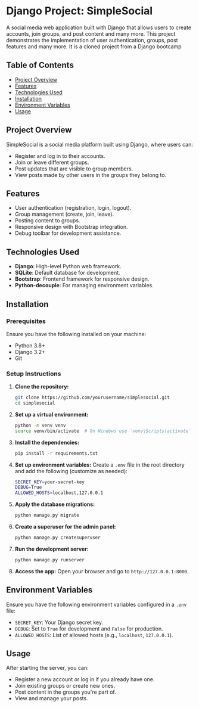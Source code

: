 # Django Project: SimpleSocial

A social media web application built with Django that allows users to create accounts, join groups, and post content and many more. This project demonstrates the implementation of user authentication, groups, post features and many more. It is a cloned project from a Django bootcamp 

## Table of Contents
- [Project Overview](#project-overview)
- [Features](#features)
- [Technologies Used](#technologies-used)
- [Installation](#installation)
- [Environment Variables](#environment-variables)
- [Usage](#usage)

## Project Overview
SimpleSocial is a social media platform built using Django, where users can:
- Register and log in to their accounts.
- Join or leave different groups.
- Post updates that are visible to group members.
- View posts made by other users in the groups they belong to.

## Features
- User authentication (registration, login, logout).
- Group management (create, join, leave).
- Posting content to groups.
- Responsive design with Bootstrap integration.
- Debug toolbar for development assistance.

## Technologies Used
- **Django**: High-level Python web framework.
- **SQLite**: Default database for development.
- **Bootstrap**: Frontend framework for responsive design.
- **Python-decouple**: For managing environment variables.

## Installation

### Prerequisites
Ensure you have the following installed on your machine:
- Python 3.8+
- Django 3.2+
- Git

### Setup Instructions

1. **Clone the repository:**
   ```bash
   git clone https://github.com/yourusername/simplesocial.git
   cd simplesocial
   ```

2. **Set up a virtual environment:**
   ```bash
   python -m venv venv
   source venv/bin/activate  # On Windows use `venv\Scripts\activate`
   ```

3. **Install the dependencies:**
   ```bash
   pip install -r requirements.txt
   ```

4. **Set up environment variables:**
   Create a `.env` file in the root directory and add the following (customize as needed):

   ```bash
   SECRET_KEY=your-secret-key
   DEBUG=True
   ALLOWED_HOSTS=localhost,127.0.0.1
   ```

5. **Apply the database migrations:**
   ```bash
   python manage.py migrate
   ```

6. **Create a superuser for the admin panel:**
   ```bash
   python manage.py createsuperuser
   ```

7. **Run the development server:**
   ```bash
   python manage.py runserver
   ```

8. **Access the app:**
   Open your browser and go to `http://127.0.0.1:8000`.

## Environment Variables

Ensure you have the following environment variables configured in a `.env` file:
- `SECRET_KEY`: Your Django secret key.
- `DEBUG`: Set to `True` for development and `False` for production.
- `ALLOWED_HOSTS`: List of allowed hosts (e.g., `localhost`, `127.0.0.1`).

## Usage
After starting the server, you can:
- Register a new account or log in if you already have one.
- Join existing groups or create new ones.
- Post content in the groups you're part of.
- View and manage your posts.
